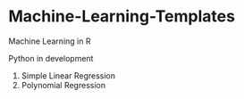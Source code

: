 # Machine-Learning-Templates
Machine Learning in R

Python in development

1. Simple Linear Regression
2. Polynomial Regression
